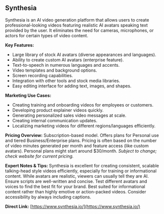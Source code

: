 ## Synthesia

Synthesia is an AI video generation platform that allows users to create professional-looking videos featuring realistic AI avatars speaking text provided by the user. It eliminates the need for cameras, microphones, or actors for certain types of video content.

**Key Features:**

* Large library of stock AI avatars (diverse appearances and languages).  
* Ability to create custom AI avatars (enterprise feature).  
* Text-to-speech in numerous languages and accents.  
* Video templates and background options.  
* Screen recording capabilities.  
* Integration with other tools and stock media libraries.  
* Easy editing interface for adding text, images, and shapes.

**Marketing Use Cases:**

* Creating training and onboarding videos for employees or customers.  
* Developing product explainer videos quickly.  
* Generating personalized sales video messages at scale.  
* Creating internal communication updates.  
* Localizing marketing videos for different regions/languages efficiently.

**Pricing Overview:** Subscription-based model. Offers plans for Personal use and tiered Business/Enterprise plans. Pricing is often based on the number of video minutes generated per month and feature access (like custom avatars). Personal plans might start around $30/month. *Subject to change; check website for current pricing.*

**Expert Notes & Tips:** Synthesia is excellent for creating consistent, scalable talking-head style videos efficiently, especially for training or informational content. While avatars are realistic, viewers can usually tell they are AI. Ensure scripts are well-written and concise. Test different avatars and voices to find the best fit for your brand. Best suited for informational content rather than highly emotive or action-packed videos. Consider accessibility by always including captions.

**Direct Link:** [https://www.synthesia.io/](https://www.synthesia.io/)